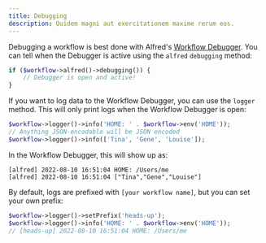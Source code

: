 ```yaml
---
title: Debugging
description: Quidem magni aut exercitationem maxime rerum eos.
---
```


Debugging a workflow is best done with Alfred's [Workflow Debugger](https://www.alfredapp.com/help/workflows/advanced/debugger/). You can tell when the Debugger is active using the `alfred` `debugging` method:

```php
if ($workflow->alfred()->debugging()) {
    // Debugger is open and active!
}
```

If you want to log data to the Workflow Debugger, you can use the `logger` method. This will only print logs when the Workflow Debugger is open:

```php
$workflow->logger()->info('HOME: ' . $workflow->env('HOME'));
// Anything JSON-encodable will be JSON encoded
$workflow->logger()->info(['Tina', 'Gene', 'Louise']);
```

In the Workflow Debugger, this will show up as:

```log
[alfred] 2022-08-10 16:51:04 HOME: /Users/me
[alfred] 2022-08-10 16:51:04 ["Tina","Gene","Louise"]
```

By default, logs are prefixed with `[your workflow name]`, but you can set your own prefix:

```php
$workflow->logger()->setPrefix('heads-up');
$workflow->logger()->info('HOME: ' . $workflow->env('HOME'));
// [heads-up] 2022-08-10 16:51:04 HOME: /Users/me
```